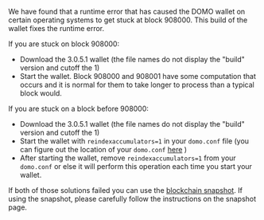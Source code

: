We have found that a runtime error that has caused the DOMO wallet on certain operating systems to get stuck at block 908000. This build of the wallet fixes the runtime error.

If you are stuck on block 908000:
- Download the 3.0.5.1 wallet (the file names do not display the "build" version and cutoff the 1)
- Start the wallet. Block 908000 and 908001 have some computation that occurs and it is normal for them to take longer to process than a typical block would.

If you are stuck on a block before 908000:
- Download the 3.0.5.1 wallet (the file names do not display the "build" version and cutoff the 1)
- Start the wallet with `reindexaccumulators=1` in your `domo.conf` file (you can figure out the location of your `domo.conf` [here](https://domo.freshdesk.com/support/solutions/articles/30000004664-where-are-my-wallet-dat-blockchain-and-configuration-conf-files-located-) )
- After starting the wallet, remove `reindexaccumulators=1` from your `domo.conf` or else it will perform this operation each time you start your wallet.

If both of those solutions failed you can use the [blockchain snapshot](http://178.254.23.111/~pub/DOMO/Daily-Snapshots-Html/DOMO-Daily-Snapshots.html). If using the snapshot, please carefully follow the instructions on the snapshot page.